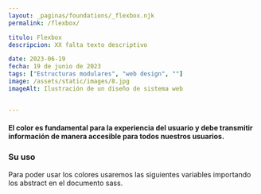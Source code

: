 ```yaml
---
layout: _paginas/foundations/_flexbox.njk
permalink: /flexbox/

titulo: Flexbox
descripcion: XX falta texto descriptivo

date: 2023-06-19
fecha: 19 de junio de 2023
tags: ["Estructuras modulares", "web design", ""]
image: /assets/static/images/8.jpg
imageAlt: Ilustración de un diseño de sistema web


---
```


#### El color es fundamental para la experiencia del usuario y debe transmitir información de manera accesible para todos nuestros usuarios.

### Su uso
Para poder usar los colores usaremos las siguientes variables importando los abstract en el documento sass.



